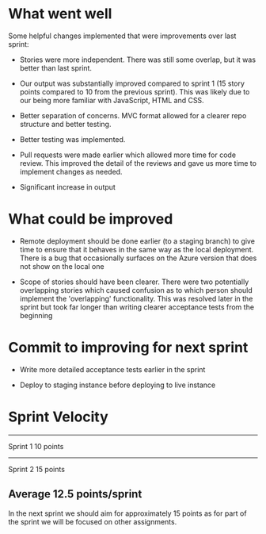 # What went well

Some helpful changes implemented that were improvements over last
sprint:

-   Stories were more independent. There was still some overlap, but it
    was better than last sprint.

-   Our output was substantially improved compared to sprint 1 (15 story
    points compared to 10 from the previous sprint). This was likely due
    to our being more familiar with JavaScript, HTML and CSS.

-   Better separation of concerns. MVC format allowed for a clearer repo
    structure and better testing.

-   Better testing was implemented.

-   Pull requests were made earlier which allowed more time for code
    review. This improved the detail of the reviews and gave us more
    time to implement changes as needed.

-   Significant increase in output

# What could be improved

-   Remote deployment should be done earlier (to a staging branch) to
    give time to ensure that it behaves in the same way as the local
    deployment. There is a bug that occasionally surfaces on the Azure
    version that does not show on the local one

-   Scope of stories should have been clearer. There were two
    potentially overlapping stories which caused confusion as to which
    person should implement the 'overlapping' functionality. This was
    resolved later in the sprint but took far longer than writing
    clearer acceptance tests from the beginning

# Commit to improving for next sprint

-   Write more detailed acceptance tests earlier in the sprint

-   Deploy to staging instance before deploying to live instance

# Sprint Velocity

  -----------------------------------------------------------------------
  Sprint 1                            10 points
  ----------------------------------- -----------------------------------
  Sprint 2                            15 points

  **Average**                         **12.5 points/sprint**
  -----------------------------------------------------------------------

In the next sprint we should aim for approximately 15 points as for part
of the sprint we will be focused on other assignments.
